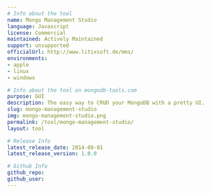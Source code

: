 ```yaml
---
# Info about the tool
name: Mongo Management Studio
language: Javascript
license: Commercial
maintained: Actively Maintained
support: unsupported
officialUrl: http://www.litixsoft.de/mms/
environments:
- apple
- linux
- windows

# Info about the tool on mongodb-tools.com
purpose: GUI
description: The easy way to CRUD your MongoDB with a pretty UI.
slug: mongo-management-studio
img: mongo-management-studio.png
permalink: /tool/mongo-management-studio/
layout: tool

# Release Info
latest_release_date: 2014-09-01
latest_release_version: 1.0.0

# Github Info
github_repo:
github_user:
---
```

